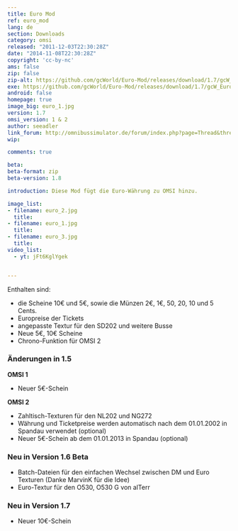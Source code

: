 ```yaml
---
title: Euro Mod
ref: euro_mod
lang: de
section: Downloads
category: omsi
released: "2011-12-03T22:30:28Z"
date: "2014-11-08T22:30:28Z"
copyright: 'cc-by-nc'
ams: false
zip: false
zip-alt: https://github.com/gcWorld/Euro-Mod/releases/download/1.7/gcW_Euro_1.7.zip
exe: https://github.com/gcWorld/Euro-Mod/releases/download/1.7/gcW_Euro_1.7.exe
android: false
homepage: true
image_big: euro_1.jpg
version: 1.7
omsi_version: 1 & 2
author: seeadler
link_forum: http://omnibussimulator.de/forum/index.php?page=Thread&threadID=114
wip:

comments: true

beta:
beta-format: zip
beta-version: 1.8

introduction: Diese Mod fügt die Euro-Währung zu OMSI hinzu.

image_list:
- filename: euro_2.jpg
  title:
- filename: euro_1.jpg
  title:
- filename: euro_3.jpg
  title:
video_list:
  - yt: jFt6KglYgek


---
```


Enthalten sind:
- die Scheine 10€ und 5€, sowie die Münzen 2€, 1€, 50, 20, 10 und 5 Cents.
- Europreise der Tickets
- angepasste Textur für den SD202 und weitere Busse
- Neue 5€, 10€ Scheine
- Chrono-Funktion für OMSI 2

<div class="bg-secondary text-white p-3 mb-2" markdown="block">

### Änderungen in 1.5

**OMSI 1**

- Neuer 5€-Schein

**OMSI 2**

- Zahltisch-Texturen für den NL202 und NG272
- Währung und Ticketpreise werden automatisch nach dem 01.01.2002 in Spandau verwendet (optional)
- Neuer 5€-Schein ab dem 01.01.2013 in Spandau (optional)

### Neu in Version 1.6 Beta

- Batch-Dateien für den einfachen Wechsel zwischen DM und Euro Texturen (Danke MarvinK für die Idee)
- Euro-Textur für den O530, O530 G von alTerr

### Neu in Version 1.7

- Neuer 10€-Schein

</div>
